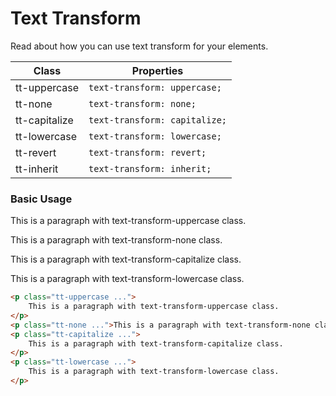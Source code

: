 # Text Transform

Read about how you can use text transform for your elements.

| Class         | Properties                    |
| ------------- | ----------------------------- |
| tt-uppercase  | `text-transform: uppercase;`  |
| tt-none       | `text-transform: none;`       |
| tt-capitalize | `text-transform: capitalize;` |
| tt-lowercase  | `text-transform: lowercase;`  |
| tt-revert     | `text-transform: revert;`     |
| tt-inherit    | `text-transform: inherit;`    |

### Basic Usage

<p class="tt-uppercase ts-lg">
        This is a paragraph with text-transform-uppercase class.
</p>
<p class="tt-none ts-lg">
        This is a paragraph with text-transform-none class.
</p>
<p class="tt-capitalize ts-lg">
        This is a paragraph with text-transform-capitalize class.
</p>
<p class="tt-lowercase ts-lg">
        This is a paragraph with text-transform-lowercase class.
</p>

```html
<p class="tt-uppercase ...">
    This is a paragraph with text-transform-uppercase class.
</p>
<p class="tt-none ...">This is a paragraph with text-transform-none class.</p>
<p class="tt-capitalize ...">
    This is a paragraph with text-transform-capitalize class.
</p>
<p class="tt-lowercase ...">
    This is a paragraph with text-transform-lowercase class.
</p>
```
